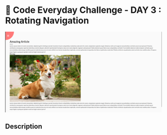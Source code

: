 # 🚀 Code Everyday Challenge  - DAY 3 : Rotating Navigation

![Challenge Image](images/day3.png)

## Description